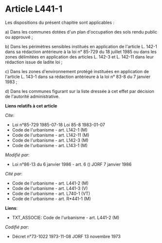 # Article L441-1

Les dispositions du présent chapitre sont applicables :

a) Dans les communes dotées d'un plan d'occupation des sols rendu public ou approuvé ;

b) Dans les périmètres sensibles institués en application de l'article L. 142-1 dans sa rédaction antérieure à la loi n°
85-729 du 18 juillet 1985 ou dans les zones délimitées en application des articles L. 142-3 et L. 142-11 dans leur rédaction
issue de ladite loi ;

c) Dans les zones d'environnement protégé instituées en application de l'article L. 143-1 dans sa rédaction antérieure à la
loi n° 83-8 du 7 janvier 1983 ;

d) Dans les communes figurant sur la liste dressée à cet effet par décision de l'autorité administrative.

**Liens relatifs à cet article**

_Cite_:

  - Loi n°85-729 1985-07-18 Loi 85-8 1983-01-07
  - Code de l'urbanisme - art. L142-1 (M)
  - Code de l'urbanisme - art. L142-11 (M)
  - Code de l'urbanisme - art. L142-3 (M)
  - Code de l'urbanisme - art. L143-1 (M)

_Modifié par_:

  - Loi n°86-13 du 6 janvier 1986 - art. 6 () JORF 7 janvier 1986

_Cité par_:

  - Code de l'urbanisme - art. L441-2 (M)
  - Code de l'urbanisme - art. L441-3 (V)
  - Code de l'urbanisme - art. L740-1 (VT)
  - Code de l'urbanisme - art. R*441-1 (M)

**Liens**:

  - TXT_ASSOCIE: Code de l'urbanisme - art. L441-2 (M)

_Codifié par_:

  - Décret n°73-1022 1973-11-08 JORF 13 novembre 1973
